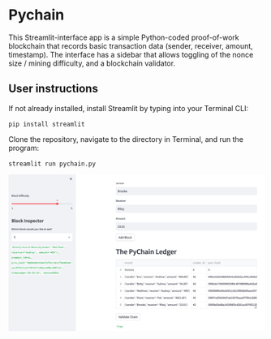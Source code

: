 # Pychain

This Streamlit-interface app is a simple Python-coded proof-of-work blockchain that records basic
transaction data (sender, receiver, amount, timestamp).
The interface has a sidebar that allows toggling of the nonce size / mining difficulty,
and a blockchain validator. 

## User instructions

If not already installed, install Streamlit by typing into your Terminal CLI:
```
pip install streamlit
```

Clone the repository, navigate to the directory in Terminal, and run the program:
```
streamlit run pychain.py
```


![screenshot](streamlit_app.png)